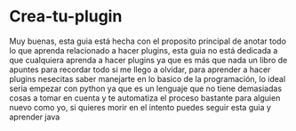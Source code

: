 # Crea-tu-plugin


Muy buenas, esta guia está hecha con el proposito principal de anotar todo lo que aprenda relacionado a hacer plugins, esta guia no está dedicada a que cualquiera aprenda a hacer plugins ya que es más que nada un libro de apuntes para recordar todo si me llego a olvidar, para aprender a hacer plugins nesecitas saber manejarte en lo basico de la programación, lo ideal seria empezar con python ya que es un lenguaje que no tiene demasiadas cosas a tomar en cuenta y te automatiza el proceso bastante para alguien nuevo como yo, si quieres morir en el intento puedes seguir esta guia y aprender java













